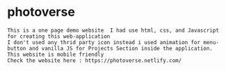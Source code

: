 # photoverse
    This is a one page demo website  I had use html, css, and Javascript for creating this web-application
    I don't used any thrid party icon instead i used animation for menu-button and vanilla JS for Projects Section inside the application.
    This website is mobile friendly 
    Check the website here : https://photoverse.netlify.com/
